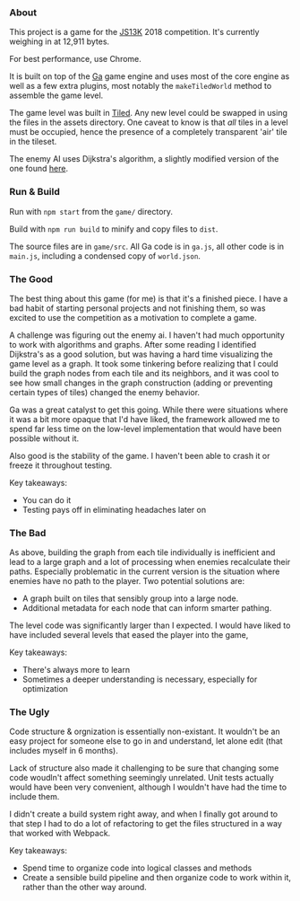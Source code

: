 ### About

This project is a game for the [JS13K](http://js13kgames.com/) 2018 competition. It's currently weighing in at 12,911 bytes. 

For best performance, use Chrome.

It is built on top of the [Ga](https://github.com/kittykatattack/ga) game engine and uses most of the core engine as well as a few extra plugins, most notably the `makeTiledWorld` method to assemble the game level.

The game level was built in [Tiled](https://www.mapeditor.org/). Any new level could be swapped in using the files in the assets directory. One caveat to know is that *all* tiles in a level must be occupied, hence the presence of a completely transparent 'air' tile in the tileset.

The enemy AI uses Dijkstra's algorithm, a slightly modified version of the one found [here](https://github.com/mburst/dijkstras-algorithm/blob/master/dijkstras.js).

### Run & Build

Run with `npm start` from the `game/` directory.

Build with `npm run build` to minify and copy files to `dist`.

The source files are in `game/src`. All Ga code is in `ga.js`, all other code is in `main.js`, including a condensed copy of `world.json`.

### The Good

The best thing about this game (for me) is that it's a finished piece. I have a bad habit of starting personal projects and not finishing them, so was excited to use the competition as a motivation to complete a game.

A challenge was figuring out the enemy ai. I haven't had much opportunity to work with algorithms and graphs. After some reading I identified Dijkstra's as a good solution, but was having a hard time visualizing the game level as a graph. It took some tinkering before realizing that I could build the graph nodes from each tile and its neighbors, and it was cool to see how small changes in the graph construction (adding or preventing certain types of tiles) changed the enemy behavior.

Ga was a great catalyst to get this going. While there were situations where it was a bit more opaque that I'd have liked, the framework allowed me to spend far less time on the low-level implementation that would have been possible without it.

Also good is the stability of the game. I haven't been able to crash it or freeze it throughout testing.

Key takeaways:
- You can do it
- Testing pays off in eliminating headaches later on

### The Bad

As above, building the graph from each tile individually is inefficient and lead to a large graph and a lot of processing when enemies recalculate their paths. Especially problematic in the current version is the situation where enemies have no path to the player. Two potential solutions are:
- A graph built on tiles that sensibly group into a large node.
- Additional metadata for each node that can inform smarter pathing.

The level code was significantly larger than I expected. I would have liked to have included several levels that eased the player into the game, 

Key takeaways:
- There's always more to learn
- Sometimes a deeper understanding is necessary, especially for optimization

### The Ugly

Code structure & orgnization is essentially non-existant. It wouldn't be an easy project for someone else to go in and understand, let alone edit (that includes myself in 6 months).

Lack of structure also made it challenging to be sure that changing some code woudln't affect something seemingly unrelated. Unit tests actually would have been very convenient, although I wouldn't have had the time to include them.

I didn't create a build system right away, and when I finally got around to that step I had to do a lot of refactoring to get the files structured in a way that worked with Webpack.

Key takeaways:
- Spend time to organize code into logical classes and methods
- Create a sensible build pipeline and then organize code to work within it, rather than the other way around.